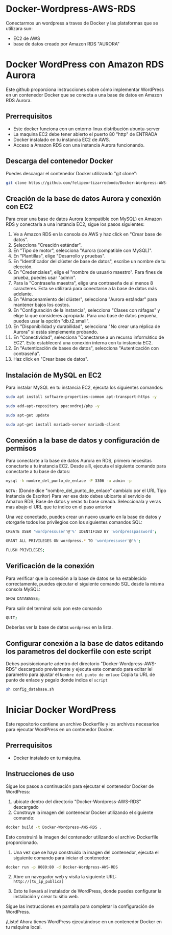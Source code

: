 # Docker-Wordpress-AWS-RDS
Conectarmos un wordpress a traves de Docker y las plataformas que se utilizara sun: 
  - EC2 de AWS
  - base de datos creado por Amazon RDS "AURORA"

# Docker WordPress con Amazon RDS Aurora

Este github proporciona instrucciones sobre cómo implementar WordPress en un contenedor Docker que se conecta a una base de datos en Amazon RDS Aurora.

## Prerrequisitos

- Este docker funciona con un entorno linux distribución ubuntu-server
- La maquina EC2 debe tener abierto el puerto 80 "http" de ENTRADA
- Docker instalado en tu instancia EC2 de AWS.
- Acceso a Amazon RDS con una instancia Aurora funcionando.

## Descarga del contenedor Docker

Puedes descargar el contenedor Docker utilizando "git clone":

  ```bash
  git clone https://github.com/felipeortizarredondo/Docker-Wordpress-AWS-RDS`
  ```

## Creación de la base de datos Aurora y conexión con EC2

Para crear una base de datos Aurora (compatible con MySQL) en Amazon RDS y conectarla a una instancia EC2, sigue los pasos siguientes:

1. Ve a Amazon RDS en la consola de AWS y haz click en "Crear base de datos".
2. Selecciona "Creación estándar".
3. En "Tipo de motor", selecciona "Aurora (compatible con MySQL)".
4. En "Plantillas", elige "Desarrollo y pruebas".
5. En "Identificador del clúster de base de datos", escribe un nombre de tu elección.
6. En "Credenciales", elige el "nombre de usuario maestro". Para fines de prueba, puedes usar "admin".
7. Para la "Contraseña maestra", elige una contraseña de al menos 8 caracteres. Esta se utilizará para conectarse a la base de datos más adelante.
8. En "Almacenamiento del clúster", selecciona "Aurora estándar" para mantener bajos los costos.
9. En "Configuración de la instancia", selecciona "Clases con ráfagas" y elige la que consideres apropiada. Para una base de datos pequeña, puedes usar la opción "db.t2.small".
10. En "Disponibilidad y durabilidad", selecciona "No crear una réplica de Aurora" si estás simplemente probando.
11. En "Conectividad", selecciona "Conectarse a un recurso informático de EC2". Esto establecerá una conexión interna con tu instancia EC2.
12. En "Autenticación de bases de datos", selecciona "Autenticación con contraseña".
13. Haz click en "Crear base de datos".

## Instalación de MySQL en EC2

Para instalar MySQL en tu instancia EC2, ejecuta los siguientes comandos:

```bash
sudo apt install software-properties-common apt-transport-https -y
```
```bash
sudo add-apt-repository ppa:ondrej/php -y
```
```bash
sudo apt-get update
```
```bash
sudo apt-get install mariadb-server mariadb-client
```

## Conexión a la base de datos y configuración de permisos

Para conectarte a la base de datos Aurora en RDS, primero necesitas conectarte a tu instancia EC2. Desde allí, ejecuta el siguiente comando para conectarte a tu base de datos:

  ```bash
  mysql -h nombre_del_punto_de_enlace -P 3306 -u admin -p
  ```

`NOTA:`
(Donde dice "nombre_del_punto_de_enlace" cambialo por el URL Tipo Instancia de Escritor)
Para ver ese dato debes ubicarte al servicio de Amazon RDS, Base de datos y veras tu base creada. Seleccionala y veras mas abajo el URL que te indico en el paso anterior


Una vez conectado, puedes crear un nuevo usuario en la base de datos y otorgarle todos los privilegios con los siguientes comandos SQL:

```bash
CREATE USER 'wordpressuser'@'%' IDENTIFIED BY 'wordpresspassword';
```
```bash
GRANT ALL PRIVILEGES ON wordpress.* TO 'wordpressuser'@'%';
```
```bash
FLUSH PRIVILEGES;
```

## Verificación de la conexión

Para verificar que la conexión a la base de datos se ha establecido correctamente, puedes ejecutar el siguiente comando SQL desde la misma consola MySQL:

  ```bash
  SHOW DATABASES;
  ```
Para salir del terminal solo pon este comando

  ```bash
  QUIT;
  ```

Deberías ver la base de datos `wordpress` en la lista.

## Configurar conexión a la base de datos editando los parametros del dockerfile con este script

Debes posisiocionarte adentro del directorio "Docker-Wordpress-AWS-RDS" descargado previamente y ejecuta este comando para editar lel parametro para ajustar el `Nombre del punto de enlace` Copia tu URL de punto de enlace y pegalo donde indica el `script`

  ```bash
  sh config_database.sh
  ```

# Iniciar Docker WordPress

Este repositorio contiene un archivo Dockerfile y los archivos necesarios para ejecutar WordPress en un contenedor Docker.

## Prerrequisitos

- Docker instalado en tu máquina.

## Instrucciones de uso

Sigue los pasos a continuación para ejecutar el contenedor Docker de WordPress:

1. ubicate dentro del directorio "Docker-Wordpress-AWS-RDS" descargado
1. Construye la imagen del contenedor Docker utilizando el siguiente comando:

  ```bash
  docker build -t Docker-Wordpress-AWS-RDS .
  ```

Esto construirá la imagen del contenedor utilizando el archivo Dockerfile proporcionado.

1. Una vez que se haya construido la imagen del contenedor, ejecuta el siguiente comando para iniciar el contenedor:

  ```bash
  docker run -p 8080:80 -d Docker-Wordpress-AWS-RDS
  ```

2. Abre un navegador web y visita la siguiente URL: `http://[tu_ip_publica]`

3. Esto te llevará al instalador de WordPress, donde puedes configurar la instalación y crear tu sitio web.

Sigue las instrucciones en pantalla para completar la configuración de WordPress.

¡Listo! Ahora tienes WordPress ejecutándose en un contenedor Docker en tu máquina local.

